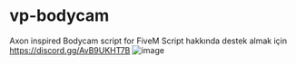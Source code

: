 # vp-bodycam
Axon inspired Bodycam script for FiveM
Script hakkında destek almak için https://discord.gg/AvB9UKHT7B
![image](https://user-images.githubusercontent.com/84708247/188235954-83a24ee4-479b-4f92-ad0b-1786d62fd034.png)
